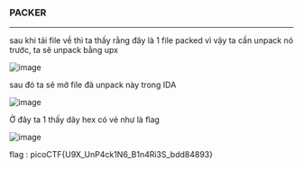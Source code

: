 ### PACKER
---

sau khi tải file về thì ta thấy rằng đây là 1 file packed vì vậy ta cần unpack nó trước, ta sẽ unpack bằng upx

![image](https://github.com/fuyosuru/Writeup/assets/150824829/f3ccb119-45a1-4ccd-842c-8d80643f289f)

sau đó ta sẽ mở file đã unpack này trong IDA



![image](https://github.com/fuyosuru/Writeup/assets/150824829/2926eda1-a408-4006-913a-ee550ccf207c)

Ở đây ta 1 thấy dãy hex có vẻ như là flag

![image](https://github.com/fuyosuru/Writeup/assets/150824829/eec4451a-ee59-4737-b323-1e8dcc2d3349)

flag : picoCTF{U9X_UnP4ck1N6_B1n4Ri3S_bdd84893}








